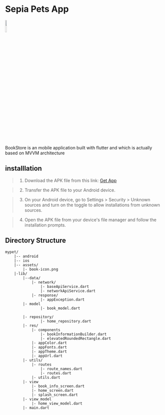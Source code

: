 # Sepia Pets App
<img src="https://www.linkpicture.com/q/icon_52.png"  width="10%" height="10%">

BookStore is an mobile application built with flutter and which is actually based on MVVM architecture

## installlation
> 1. Download the APK file from this link: [Get App](https://drive.google.com/file/d/1DvpfI_xv_rPfBmyjtK7DWKcJUhGud4jz/view?usp=share_link)

> 2. Transfer the APK file to your Android device.

> 3. On your Android device, go to Settings > Security > Unknown sources and turn on the toggle to allow installations from unknown sources.

> 4. Open the APK file from your device's file manager and follow the installation prompts.

## Directory Structure

    mypet/
        |-- android
        |-- ios
        |-- assets/
            |- book-icon.png
        |-lib/
            |--data/
                |- network/
                    |- baseApiService.dart
                    |- networkApiService.dart
                |- response/
                    |- appException.dart
            |- model
                    |- book_model.dart
                        
            |- repository/
                    |- home_repository.dart
            |- res/
                |- components
                    |- bookInformationBuilder.dart
                    |- elevatedRoundedRectangle.dart
                |- appColor.dart
                |- appFonts.dart
                |- appTheme.dart
                |- appUrl.dart
            |- utils/
                |- routes
                    |- route_names.dart
                    |- routes.dart
                |- utils.dart
            |- view
                |- book_info_screen.dart
                |- home_screen.dart
                |- splash_screen.dart
            |- view_model
                |- home_view_model.dart
            |- main.dart


        
                    
                    




